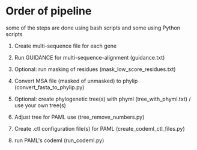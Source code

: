 Order of pipeline
============================================================================================
some of the steps are done using bash scripts and some using Python scripts

1) Create multi-sequence file for each gene

2) Run GUIDANCE for multi-sequence-alignment (guidance.txt)

3) Optional: run masking of residues (mask_low_score_residues.txt)

4) Convert MSA file (masked of unmasked) to phylip (convert_fasta_to_phylip.py)
	
5) Optional: create phylogenetic tree(s) with phyml (tree_with_phyml.txt) / use your own tree(s)

6) Adjust tree for PAML use (tree_remove_numbers.py)

7) Create .ctl configuration file(s) for PAML (create_codeml_ctl_files.py)
	
8) run PAML's codeml (run_codeml.py)
	
